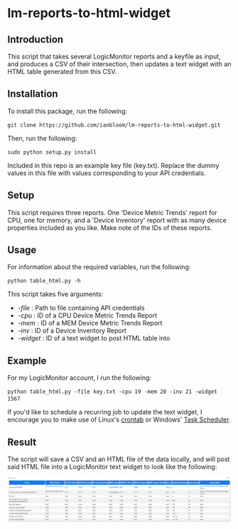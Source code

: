 # lm-reports-to-html-widget

## Introduction
This script that takes several LogicMonitor reports and a keyfile as input, and produces a CSV of their intersection, then updates a text widget with an HTML table generated from this CSV.

## Installation

To install this package, run the following:

```
git clone https://github.com/ianbloom/lm-reports-to-html-widget.git
```

Then, run the following:

```
sudo python setup.py install
```

Included in this repo is an example key file (key.txt).  Replace the dummy values in this file with values corresponding to your API credentials.

## Setup

This script requires three reports.  One 'Device Metric Trends' report for CPU, one for memory, and a 'Device Inventory' report with as many device properties included as you like.  Make note of the IDs of these reports.

## Usage

For information about the required variables, run the following:

```
python table_html.py -h
```

This script takes five arguments:
* _-file_ : Path to file containing API credentials
* _-cpu_ : ID of a CPU Device Metric Trends Report
* _-mem_ : ID of a MEM Device Metric Trends Report
* _-inv_ : ID of a Device Inventory Report
* _-widget_ : ID of a text widget to post HTML table into

## Example

For my LogicMonitor account, I run the following:

```
python table_html.py -file key.txt -cpu 19 -mem 20 -inv 21 -widget 1567
```

If you'd like to schedule a recurring job to update the text widget, I encourage you to make use of Linux's [crontab](http://www.adminschoice.com/crontab-quick-reference) or Windows' [Task Scheduler](https://docs.microsoft.com/en-us/windows/desktop/taskschd/task-scheduler-start-page).

## Result

The script will save a CSV and an HTML file of the data locally, and will post said HTML file into a LogicMonitor text widget to look like the following:

![Optional Text](https://github.com/ianbloom/lm-reports-to-html-widget/blob/master/images/Screen%20Shot%202018-09-11%20at%204.11.41%20PM.png)

